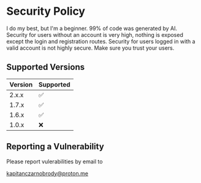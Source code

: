 # Security Policy

I do my best, but I'm a beginner. 99% of code was generated by AI.
Security for users without an account is very high, nothing is exposed except the login and registration routes.
Security for users logged in with a valid account is not highly secure. Make sure you trust your users.

## Supported Versions

| Version | Supported          |
| ------- | ------------------ |
| 2.x.x   | :white_check_mark: |
| 1.7.x   | :white_check_mark: |
| 1.6.x   | :white_check_mark: |
| 1.0.x   | :x:                |

## Reporting a Vulnerability

Please report vulerabilities by email to

kapitanczarnobrody@proton.me
